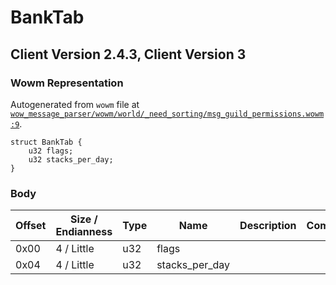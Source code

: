 # BankTab

## Client Version 2.4.3, Client Version 3

### Wowm Representation

Autogenerated from `wowm` file at [`wow_message_parser/wowm/world/_need_sorting/msg_guild_permissions.wowm:9`](https://github.com/gtker/wow_messages/tree/main/wow_message_parser/wowm/world/_need_sorting/msg_guild_permissions.wowm#L9).
```rust,ignore
struct BankTab {
    u32 flags;
    u32 stacks_per_day;
}
```
### Body

| Offset | Size / Endianness | Type | Name | Description | Comment |
| ------ | ----------------- | ---- | ---- | ----------- | ------- |
| 0x00 | 4 / Little | u32 | flags |  |  |
| 0x04 | 4 / Little | u32 | stacks_per_day |  |  |

